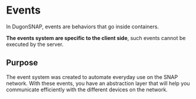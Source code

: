 # Events


In DugonSNAP, events are behaviors that go inside containers.

**The events system are specific to the client side**, such events cannot be executed by the server.


## Purpose

The event system was created to automate everyday use on the SNAP network. With these events, you have an abstraction layer that will help you communicate efficiently with the different devices on the network.




